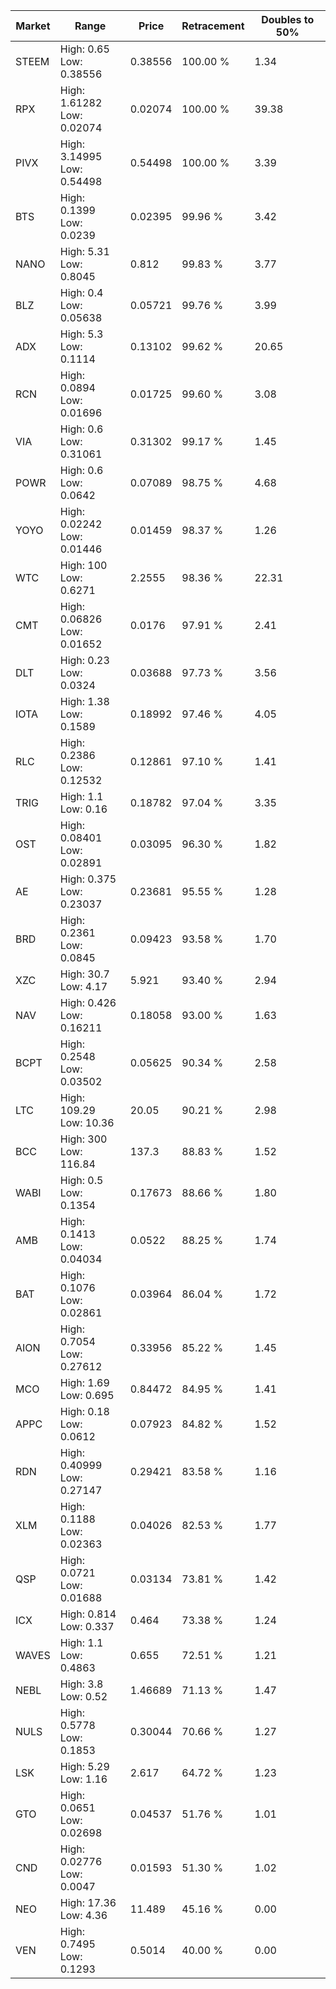 | Market | Range | Price| Retracement | Doubles to 50% |
| --- | --- | --- | --- | --- |
| STEEM | High: 0.65<br />Low: 0.38556 | 0.38556 | 100.00 % | 1.34 |
| RPX | High: 1.61282<br />Low: 0.02074 | 0.02074 | 100.00 % | 39.38 |
| PIVX | High: 3.14995<br />Low: 0.54498 | 0.54498 | 100.00 % | 3.39 |
| BTS | High: 0.1399<br />Low: 0.0239 | 0.02395 | 99.96 % | 3.42 |
| NANO | High: 5.31<br />Low: 0.8045 | 0.812 | 99.83 % | 3.77 |
| BLZ | High: 0.4<br />Low: 0.05638 | 0.05721 | 99.76 % | 3.99 |
| ADX | High: 5.3<br />Low: 0.1114 | 0.13102 | 99.62 % | 20.65 |
| RCN | High: 0.0894<br />Low: 0.01696 | 0.01725 | 99.60 % | 3.08 |
| VIA | High: 0.6<br />Low: 0.31061 | 0.31302 | 99.17 % | 1.45 |
| POWR | High: 0.6<br />Low: 0.0642 | 0.07089 | 98.75 % | 4.68 |
| YOYO | High: 0.02242<br />Low: 0.01446 | 0.01459 | 98.37 % | 1.26 |
| WTC | High: 100<br />Low: 0.6271 | 2.2555 | 98.36 % | 22.31 |
| CMT | High: 0.06826<br />Low: 0.01652 | 0.0176 | 97.91 % | 2.41 |
| DLT | High: 0.23<br />Low: 0.0324 | 0.03688 | 97.73 % | 3.56 |
| IOTA | High: 1.38<br />Low: 0.1589 | 0.18992 | 97.46 % | 4.05 |
| RLC | High: 0.2386<br />Low: 0.12532 | 0.12861 | 97.10 % | 1.41 |
| TRIG | High: 1.1<br />Low: 0.16 | 0.18782 | 97.04 % | 3.35 |
| OST | High: 0.08401<br />Low: 0.02891 | 0.03095 | 96.30 % | 1.82 |
| AE | High: 0.375<br />Low: 0.23037 | 0.23681 | 95.55 % | 1.28 |
| BRD | High: 0.2361<br />Low: 0.0845 | 0.09423 | 93.58 % | 1.70 |
| XZC | High: 30.7<br />Low: 4.17 | 5.921 | 93.40 % | 2.94 |
| NAV | High: 0.426<br />Low: 0.16211 | 0.18058 | 93.00 % | 1.63 |
| BCPT | High: 0.2548<br />Low: 0.03502 | 0.05625 | 90.34 % | 2.58 |
| LTC | High: 109.29<br />Low: 10.36 | 20.05 | 90.21 % | 2.98 |
| BCC | High: 300<br />Low: 116.84 | 137.3 | 88.83 % | 1.52 |
| WABI | High: 0.5<br />Low: 0.1354 | 0.17673 | 88.66 % | 1.80 |
| AMB | High: 0.1413<br />Low: 0.04034 | 0.0522 | 88.25 % | 1.74 |
| BAT | High: 0.1076<br />Low: 0.02861 | 0.03964 | 86.04 % | 1.72 |
| AION | High: 0.7054<br />Low: 0.27612 | 0.33956 | 85.22 % | 1.45 |
| MCO | High: 1.69<br />Low: 0.695 | 0.84472 | 84.95 % | 1.41 |
| APPC | High: 0.18<br />Low: 0.0612 | 0.07923 | 84.82 % | 1.52 |
| RDN | High: 0.40999<br />Low: 0.27147 | 0.29421 | 83.58 % | 1.16 |
| XLM | High: 0.1188<br />Low: 0.02363 | 0.04026 | 82.53 % | 1.77 |
| QSP | High: 0.0721<br />Low: 0.01688 | 0.03134 | 73.81 % | 1.42 |
| ICX | High: 0.814<br />Low: 0.337 | 0.464 | 73.38 % | 1.24 |
| WAVES | High: 1.1<br />Low: 0.4863 | 0.655 | 72.51 % | 1.21 |
| NEBL | High: 3.8<br />Low: 0.52 | 1.46689 | 71.13 % | 1.47 |
| NULS | High: 0.5778<br />Low: 0.1853 | 0.30044 | 70.66 % | 1.27 |
| LSK | High: 5.29<br />Low: 1.16 | 2.617 | 64.72 % | 1.23 |
| GTO | High: 0.0651<br />Low: 0.02698 | 0.04537 | 51.76 % | 1.01 |
| CND | High: 0.02776<br />Low: 0.0047 | 0.01593 | 51.30 % | 1.02 |
| NEO | High: 17.36<br />Low: 4.36 | 11.489 | 45.16 % | 0.00 |
| VEN | High: 0.7495<br />Low: 0.1293 | 0.5014 | 40.00 % | 0.00 |
